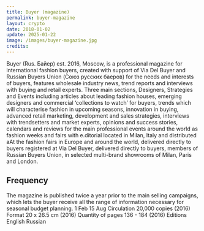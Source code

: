 ```yaml
---
title: Buyer (magazine)
permalink: buyer-magazine
layout: crypto
date: 2018-01-02
update: 2025-01-22
image: /images/buyer-magazine.jpg
credits:
---
```


Buyer (Rus. Байер) est. 2016, Moscow, is a professional magazine for international fashion buyers, created with support of Via Del Buyer and Russian Buyers Union (Союз русских баеров) for the needs and interests of buyers, features wholesale industry news, trend reports and interviews with buying and retail experts. Three main sections, Designers, Strategies and Events including articles about leading fashion houses, emerging designers and commercial ‘collections to watch’ for buyers, trends which will characterise fashion in upcoming seasons, innovation in buying, advanced retail marketing, development and sales strategies, interviews with trendsetters and market experts, opinions and success stories, calendars and reviews for the main professional events around the world as fashion weeks and fairs with e.ditorial located in Milan, Italy and distributed aAt the fashion fairs in Europe and around the world, delivered directly to buyers registered at Via Del Buyer, delivered directly to buyers, members of Russian Buyers Union, in selected multi-brand showrooms of Milan, Paris and London.

## Frequency

The magazine is published twice a year prior to the main selling campaigns, which lets the buyer receive all the range of information necessary for seasonal budget planning.
1 Feb
15 Aug
Circulation
20,000 copies (2016)
Format
20 x 26.5 cm (2016)
Quantity of pages
136 - 184 (2016)
Editions
English
Russian
